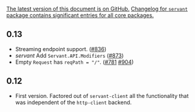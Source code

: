 [The latest version of this document is on GitHub.](https://github.com/haskell-servant/servant/blob/master/servant-client-core/CHANGELOG.md)
[Changelog for `servant` package contains significant entries for all core packages.](https://github.com/haskell-servant/servant/blob/master/servant/CHANGELOG.md)

0.13
----

- Streaming endpoint support.
  ([#836](https://github.com/haskell-servant/servant/pull/836))
- *servant* Add `Servant.API.Modifiers`
  ([#873](https://github.com/haskell-servant/servant/pull/873))
- Empty `Request` has `reqPath = "/"`.
  ([#781](https://github.com/haskell-servant/servant/issues/781)
   [#904](https://github.com/haskell-servant/servant/pull/904))

0.12
----

- First version. Factored out of `servant-client` all the functionality that was
  independent of the `http-client` backend.
